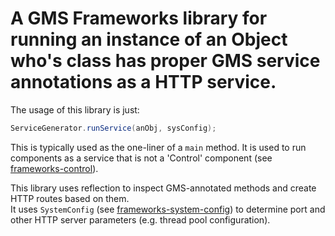 # A GMS Frameworks library for running an instance of an Object who's class has proper GMS service annotations as a HTTP service.

The usage of this library is just:

```java
ServiceGenerator.runService(anObj, sysConfig);
```

This is typically used as the one-liner of a `main` method.  It is used to run components as a service that is not a 'Control' component (see [frameworks-control](../frameworks-control)).

This library uses reflection to inspect GMS-annotated methods and create HTTP routes based on them.  
It uses `SystemConfig` (see [frameworks-system-config](../frameworks-system-config)) to determine port and other HTTP server parameters (e.g. thread pool configuration).
